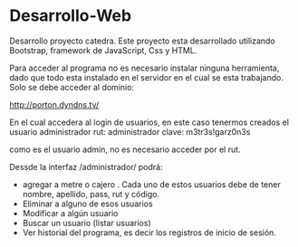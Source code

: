 # Desarrollo-Web

Desarrollo proyecto catedra.
Este proyecto esta desarrollado utilizando Bootstrap, framework de JavaScript, Css y HTML. 

Para acceder al programa no es necesario instalar ninguna herramienta, dado que todo esta instalado en el servidor en el cual se esta trabajando. Solo se debe acceder al dominio: 

http://porton.dyndns.tv/

En el cual accedera al login de usuarios, en este caso tenermos creados el usuario administrador
rut: administrador
clave: m3tr3s!garz0n3s

como es el usuario admin, no es necesario acceder por el rut.

Dessde la interfaz /administrador/ podrá:

 - agregar a metre o cajero . Cada uno de estos usuarios debe de tener nombre, apellido, pass, rut y código.
 - Eliminar a alguno de esos usuarios
 - Modificar a algún usuario 
 - Buscar un usuario (listar usuarios)
 - Ver historial del programa, es decir los registros de inicio de sesión.
